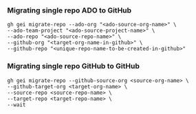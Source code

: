 ### Migrating single repo ADO to GitHub

```
gh gei migrate-repo --ado-org "<ado-source-org-name>" \
--ado-team-project "<ado-source-project-name>" \
--ado-repo "<ado-source-repo-name>" \
--github-org "<target-org-name-in-github>" \
--github-repo "<unique-repo-name-to-be-created-in-github>"
```

### Migrating single repo GitHub to GitHub
```
gh gei migrate-repo --github-source-org <source-org-name> \
--github-target-org <target-org-name> \
--source-repo <source-repo-name> \
--target-repo <target-repo-name> \
--wait
```
